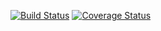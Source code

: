 [![Build Status](https://travis-ci.org/rkterungwa16/worklist.svg?branch=develop)](https://travis-ci.org/rkterungwa16/worklist)
[![Coverage Status](https://coveralls.io/repos/github/rkterungwa16/worklist/badge.svg?branch=develop)](https://coveralls.io/github/rkterungwa16/worklist?branch=develop)
